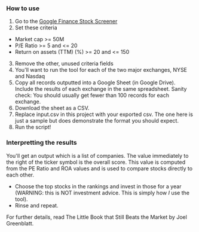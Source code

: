 ### How to use

1. Go to the [Google Finance Stock Screener](https://www.google.com/finance#stockscreener)
2. Set these criteria
  * Market cap >= 50M
  * P/E Ratio >= 5 and <= 20
  * Return on assets (TTM) (%) >= 20 and <= 150
3. Remove the other, unused criteria fields
4. You'll want to run the tool for each of the two major exchanges, NYSE and Nasdaq
5. Copy all records outputted into a Google Sheet (in Google Drive). Include the results of each exchange in the same spreadsheet. Sanity check: You should usually get fewer than 100 records for each exchange.
6. Download the sheet as a CSV.
7. Replace input.csv in this project with your exported csv. The one here is just a sample but does demonstrate the format you should expect.
8. Run the script!

### Interpretting the results

You'll get an output which is a list of companies. The value immediately to the right of the ticker symbol is the overall score. This value is computed from the PE Ratio and ROA values and is used to compare stocks directly to each other. 

* Choose the top stocks in the rankings and invest in those for a year (WARNING: this is NOT investment advice. This is simply how _I_ use the tool). 
* Rinse and repeat.

For further details, read The Little Book that Still Beats the Market by Joel Greenblatt.
